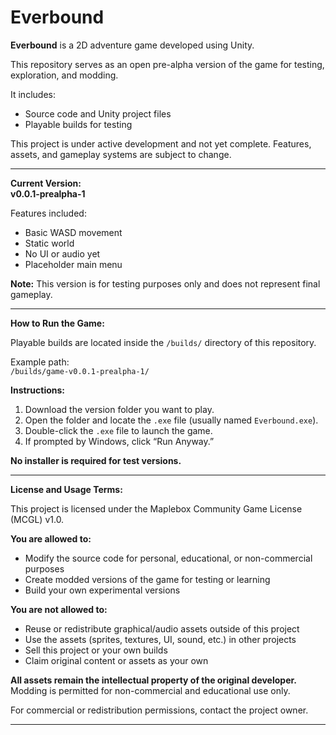 # Everbound

__Everbound__ is a 2D adventure game developed using Unity.

This repository serves as an open pre-alpha version of the game for testing, exploration, and modding.

It includes:  
- Source code and Unity project files  
- Playable builds for testing  

This project is under active development and not yet complete. Features, assets, and gameplay systems are subject to change.

---

__Current Version:__  
__v0.0.1-prealpha-1__

Features included:  
- Basic WASD movement  
- Static world  
- No UI or audio yet  
- Placeholder main menu  

__Note:__ This version is for testing purposes only and does not represent final gameplay.

---

__How to Run the Game:__

Playable builds are located inside the `/builds/` directory of this repository.

Example path:  
`/builds/game-v0.0.1-prealpha-1/`

__Instructions:__  
1. Download the version folder you want to play.  
2. Open the folder and locate the `.exe` file (usually named `Everbound.exe`).  
3. Double-click the `.exe` file to launch the game.  
4. If prompted by Windows, click “Run Anyway.”  

__No installer is required for test versions.__

---

__License and Usage Terms:__

This project is licensed under the Maplebox Community Game License (MCGL) v1.0.

__You are allowed to:__  
- Modify the source code for personal, educational, or non-commercial purposes  
- Create modded versions of the game for testing or learning  
- Build your own experimental versions  

__You are not allowed to:__  
- Reuse or redistribute graphical/audio assets outside of this project  
- Use the assets (sprites, textures, UI, sound, etc.) in other projects  
- Sell this project or your own builds  
- Claim original content or assets as your own  

__All assets remain the intellectual property of the original developer.__  
Modding is permitted for non-commercial and educational use only.

For commercial or redistribution permissions, contact the project owner.

---
